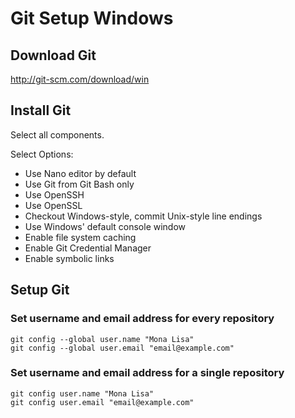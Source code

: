 # Git Setup Windows

## Download Git

<http://git-scm.com/download/win>

## Install Git

Select all components.

Select Options:

* Use Nano editor by default
* Use Git from Git Bash only
* Use OpenSSH
* Use OpenSSL
* Checkout Windows-style, commit Unix-style line endings
* Use Windows' default console window
* Enable file system caching
* Enable Git Credential Manager
* Enable symbolic links

## Setup Git

### Set username and email address for every repository

```shell
git config --global user.name "Mona Lisa"
git config --global user.email "email@example.com"
```

### Set username and email address for a single repository

```shell
git config user.name "Mona Lisa"
git config user.email "email@example.com"
```
